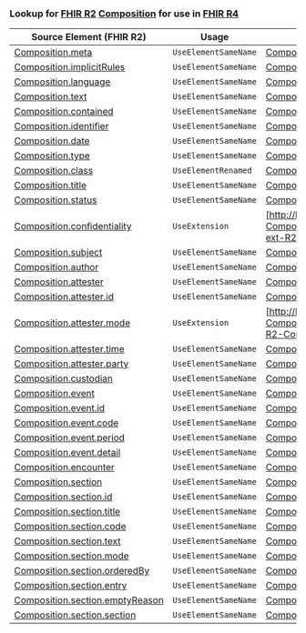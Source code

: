 ### Lookup for [FHIR R2](https://hl7.org/fhir/DSTU2/) [Composition](https://hl7.org/fhir/DSTU2/Composition.html) for use in [FHIR R4](https://hl7.org/fhir/R4/)

| Source Element (FHIR R2) | Usage | Target |
| -------------- | ----- | ------ |
| [Composition.meta](https://hl7.org/fhir/DSTU2/Composition.html#resource) | `UseElementSameName` | [Composition.meta](https://hl7.org/fhir/R4/Composition.html#resource) |
| [Composition.implicitRules](https://hl7.org/fhir/DSTU2/Composition.html#resource) | `UseElementSameName` | [Composition.implicitRules](https://hl7.org/fhir/R4/Composition.html#resource) |
| [Composition.language](https://hl7.org/fhir/DSTU2/Composition.html#resource) | `UseElementSameName` | [Composition.language](https://hl7.org/fhir/R4/Composition.html#resource) |
| [Composition.text](https://hl7.org/fhir/DSTU2/Composition.html#resource) | `UseElementSameName` | [Composition.text](https://hl7.org/fhir/R4/Composition.html#resource) |
| [Composition.contained](https://hl7.org/fhir/DSTU2/Composition.html#resource) | `UseElementSameName` | [Composition.contained](https://hl7.org/fhir/R4/Composition.html#resource) |
| [Composition.identifier](https://hl7.org/fhir/DSTU2/Composition.html#resource) | `UseElementSameName` | [Composition.identifier](https://hl7.org/fhir/R4/Composition.html#resource) |
| [Composition.date](https://hl7.org/fhir/DSTU2/Composition.html#resource) | `UseElementSameName` | [Composition.date](https://hl7.org/fhir/R4/Composition.html#resource) |
| [Composition.type](https://hl7.org/fhir/DSTU2/Composition.html#resource) | `UseElementSameName` | [Composition.type](https://hl7.org/fhir/R4/Composition.html#resource) |
| [Composition.class](https://hl7.org/fhir/DSTU2/Composition.html#resource) | `UseElementRenamed` | [Composition.category](https://hl7.org/fhir/R4/Composition.html#resource) |
| [Composition.title](https://hl7.org/fhir/DSTU2/Composition.html#resource) | `UseElementSameName` | [Composition.title](https://hl7.org/fhir/R4/Composition.html#resource) |
| [Composition.status](https://hl7.org/fhir/DSTU2/Composition.html#resource) | `UseElementSameName` | [Composition.status](https://hl7.org/fhir/R4/Composition.html#resource) |
| [Composition.confidentiality](https://hl7.org/fhir/DSTU2/Composition.html#resource) | `UseExtension` | [http://hl7.org/fhir/1.0/StructureDefinition/extension-Composition.confidentiality](StructureDefinition-ext-R2-Composition.confidentiality.html) |
| [Composition.subject](https://hl7.org/fhir/DSTU2/Composition.html#resource) | `UseElementSameName` | [Composition.subject](https://hl7.org/fhir/R4/Composition.html#resource) |
| [Composition.author](https://hl7.org/fhir/DSTU2/Composition.html#resource) | `UseElementSameName` | [Composition.author](https://hl7.org/fhir/R4/Composition.html#resource) |
| [Composition.attester](https://hl7.org/fhir/DSTU2/Composition.html#resource) | `UseElementSameName` | [Composition.attester](https://hl7.org/fhir/R4/Composition.html#resource) |
| [Composition.attester.id](https://hl7.org/fhir/DSTU2/Composition.html#resource) | `UseElementSameName` | [Composition.attester.id](https://hl7.org/fhir/R4/Composition.html#resource) |
| [Composition.attester.mode](https://hl7.org/fhir/DSTU2/Composition.html#resource) | `UseExtension` | [http://hl7.org/fhir/1.0/StructureDefinition/extension-Composition.attester.mode](StructureDefinition-ext-R2-Composition.at.mode.html) |
| [Composition.attester.time](https://hl7.org/fhir/DSTU2/Composition.html#resource) | `UseElementSameName` | [Composition.attester.time](https://hl7.org/fhir/R4/Composition.html#resource) |
| [Composition.attester.party](https://hl7.org/fhir/DSTU2/Composition.html#resource) | `UseElementSameName` | [Composition.attester.party](https://hl7.org/fhir/R4/Composition.html#resource) |
| [Composition.custodian](https://hl7.org/fhir/DSTU2/Composition.html#resource) | `UseElementSameName` | [Composition.custodian](https://hl7.org/fhir/R4/Composition.html#resource) |
| [Composition.event](https://hl7.org/fhir/DSTU2/Composition.html#resource) | `UseElementSameName` | [Composition.event](https://hl7.org/fhir/R4/Composition.html#resource) |
| [Composition.event.id](https://hl7.org/fhir/DSTU2/Composition.html#resource) | `UseElementSameName` | [Composition.event.id](https://hl7.org/fhir/R4/Composition.html#resource) |
| [Composition.event.code](https://hl7.org/fhir/DSTU2/Composition.html#resource) | `UseElementSameName` | [Composition.event.code](https://hl7.org/fhir/R4/Composition.html#resource) |
| [Composition.event.period](https://hl7.org/fhir/DSTU2/Composition.html#resource) | `UseElementSameName` | [Composition.event.period](https://hl7.org/fhir/R4/Composition.html#resource) |
| [Composition.event.detail](https://hl7.org/fhir/DSTU2/Composition.html#resource) | `UseElementSameName` | [Composition.event.detail](https://hl7.org/fhir/R4/Composition.html#resource) |
| [Composition.encounter](https://hl7.org/fhir/DSTU2/Composition.html#resource) | `UseElementSameName` | [Composition.encounter](https://hl7.org/fhir/R4/Composition.html#resource) |
| [Composition.section](https://hl7.org/fhir/DSTU2/Composition.html#resource) | `UseElementSameName` | [Composition.section](https://hl7.org/fhir/R4/Composition.html#resource) |
| [Composition.section.id](https://hl7.org/fhir/DSTU2/Composition.html#resource) | `UseElementSameName` | [Composition.section.id](https://hl7.org/fhir/R4/Composition.html#resource) |
| [Composition.section.title](https://hl7.org/fhir/DSTU2/Composition.html#resource) | `UseElementSameName` | [Composition.section.title](https://hl7.org/fhir/R4/Composition.html#resource) |
| [Composition.section.code](https://hl7.org/fhir/DSTU2/Composition.html#resource) | `UseElementSameName` | [Composition.section.code](https://hl7.org/fhir/R4/Composition.html#resource) |
| [Composition.section.text](https://hl7.org/fhir/DSTU2/Composition.html#resource) | `UseElementSameName` | [Composition.section.text](https://hl7.org/fhir/R4/Composition.html#resource) |
| [Composition.section.mode](https://hl7.org/fhir/DSTU2/Composition.html#resource) | `UseElementSameName` | [Composition.section.mode](https://hl7.org/fhir/R4/Composition.html#resource) |
| [Composition.section.orderedBy](https://hl7.org/fhir/DSTU2/Composition.html#resource) | `UseElementSameName` | [Composition.section.orderedBy](https://hl7.org/fhir/R4/Composition.html#resource) |
| [Composition.section.entry](https://hl7.org/fhir/DSTU2/Composition.html#resource) | `UseElementSameName` | [Composition.section.entry](https://hl7.org/fhir/R4/Composition.html#resource) |
| [Composition.section.emptyReason](https://hl7.org/fhir/DSTU2/Composition.html#resource) | `UseElementSameName` | [Composition.section.emptyReason](https://hl7.org/fhir/R4/Composition.html#resource) |
| [Composition.section.section](https://hl7.org/fhir/DSTU2/Composition.html#resource) | `UseElementSameName` | [Composition.section.section](https://hl7.org/fhir/R4/Composition.html#resource) |
